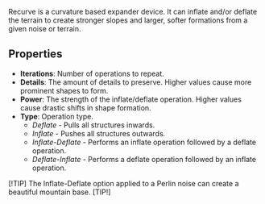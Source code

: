 Recurve is a curvature based expander device. It can inflate and/or deflate the terrain to create stronger slopes and larger, softer formations from a given noise or terrain.

## Properties
- **Iterations**: Number of operations to repeat.
- **Details**: The amount of details to preserve. Higher values cause more prominent shapes to form.
- **Power**: The strength of the inflate/deflate operation. Higher values cause drastic shifts in shape formation.
- **Type**: Operation type.
    - *Deflate* - Pulls all structures inwards.
    - *Inflate* - Pushes all structures outwards.
    - *Inflate-Deflate* - Performs an inflate operation followed by a deflate operation.
    - *Deflate-Inflate* - Performs a deflate operation followed by an inflate operation.

[!TIP]
The Inflate-Deflate option applied to a Perlin noise can create a beautiful mountain base.
[TIP!]